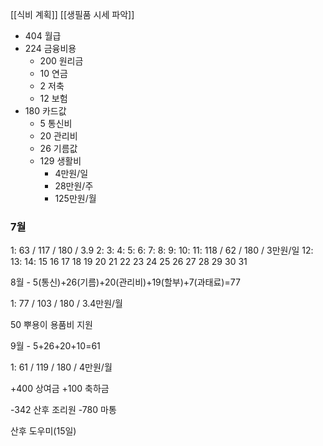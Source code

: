 [[식비 계획]]
[[생필품 시세 파악]]

- 404 월급
- 224 금융비용
	- 200 원리금
	- 10 연금
	- 2 저축
	- 12 보험
- 180 카드값
	- 5 통신비
	- 20 관리비
	- 26 기름값
	- 129 생활비 
		- 4만원/일
		- 28만원/주
		- 125만원/월

### 7월
1: 63 / 117 / 180 / 3.9
2: 
3: 
4: 
5: 
6:
7: 
8: 
9: 
10: 
11: 118 / 62 / 180 / 3만원/일
12: 
13: 
14: 
15
16
17
18
19
20
21
22
23
24
25
26
27
28
29
30
31

8월 - 5(통신)+26(기름)+20(관리비)+19(할부)+7(과태료)=77

1: 77 / 103 / 180 / 3.4만원/월

50 뿌용이 용품비 지원

9월 - 5+26+20+10=61

1: 61 / 119 / 180 / 4만원/월

+400 상여금
+100 축하금

-342 산후 조리원
-780 마통

산후 도우미(15일)
